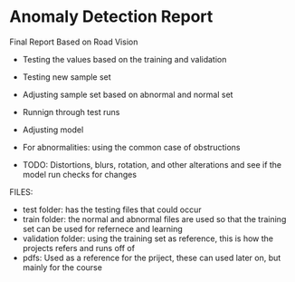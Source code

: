 # Anomaly Detection Report
 Final Report Based on Road Vision
 - Testing the values based on the training and validation
 - Testing new sample set
 - Adjusting sample set based on abnormal and normal set
 - Runnign through test runs
 - Adjusting model
 - For abnormalities: using the common case of obstructions

 - TODO: Distortions, blurs, rotation, and other alterations and see if the model run checks for changes


FILES:
- test folder: has the testing files that could occur
- train folder: the normal and abnormal files are used so that the training set can be used for refernece and learning
- validation folder: using the training set as reference, this is how the projects refers and runs off of
- pdfs: Used as a reference for the priject, these can used later on, but mainly for the course
